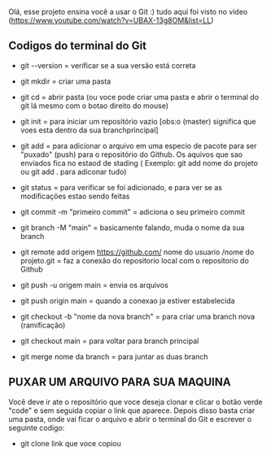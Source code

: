 Olá, esse projeto ensina você a usar o Git :)
tudo aqui foi visto no video (https://www.youtube.com/watch?v=UBAX-13g8OM&list=LL)


## Codigos do terminal do Git

* git --version = verificar se a sua versão está correta

* git mkdir = criar uma pasta

* git cd = abrir pasta (ou voce pode criar uma pasta e abrir o terminal do git lá mesmo com o botao direito do mouse)

* git init = para iniciar um repositório vazio [obs:o (master) significa que voes esta dentro da sua branchprincipal]

* git add = para adicionar o arquivo em uma especio de pacote para ser "puxado" (push) para o repositório do Github. Os aquivos que sao enviados fica no estaod de stading ( Exemplo: git add nome do projeto ou git add . para adiconar tudo)

* git status = para verificar se foi adicionado, e para ver se as modificações estao sendo feitas

* git commit -m "primeiro commit" = adiciona o seu primeiro commit

* git branch -M "main" = basicamente falando, muda o nome da sua branch

* git remote add origem https://github.com/ nome do usuario /nome do projeto.git = faz a conexâo do repositorio local com o repositorio do Github

* git push -u origem main = envia os arquivos 

* git push origin main = quando a conexao ja estiver estabelecida 

* git checkout -b "nome da nova branch" = para criar uma branch nova (ramificação)

* git checkout main = para voltar para branch principal

* git merge nome da branch = para juntar as duas branch

## PUXAR UM ARQUIVO PARA SUA MAQUINA
Você deve ir ate o repositório que voce deseja clonar e clicar o botão verde "code" e sem seguida copiar o link que aparece. Depois disso basta criar uma pasta, onde vai ficar o arquivo e abrir o terminal do Git e escrever o seguinte codigo: 

* git clone link que voce copiou
